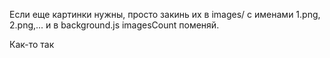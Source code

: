 Если еще картинки нужны, просто закинь их в images/ с именами 1.png, 2.png,... и в background.js imagesCount поменяй.

Как-то так
